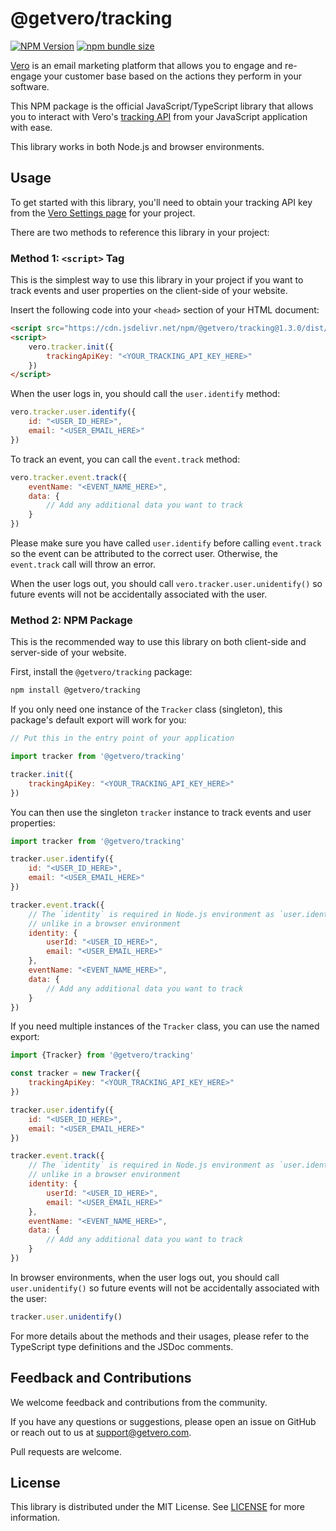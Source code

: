 # @getvero/tracking

[![NPM Version](https://img.shields.io/npm/v/%40getvero%2Ftracking)](https://www.npmjs.com/package/@getvero/tracking)
[![npm bundle size](https://img.shields.io/bundlephobia/minzip/%40getvero%2Ftracking)](https://bundlephobia.com/package/@getvero/tracking)

[Vero](https://www.getvero.com/) is an email marketing platform that allows you to engage and re-engage your
customer base based on the actions they perform in your software.

This NPM package is the official JavaScript/TypeScript library that allows you to interact with Vero's
[tracking API](https://developers.getvero.com/track-api-reference/) from your JavaScript application with ease.

This library works in both Node.js and browser environments.

## Usage

To get started with this library, you'll need to obtain your tracking API key from
the [Vero Settings page](https://connect.getvero.com/settings/project/tracking-api-keys) for your project.

There are two methods to reference this library in your project:

### Method 1: `<script>` Tag

This is the simplest way to use this library in your project if you want to track events and user properties
on the client-side of your website.

Insert the following code into your `<head>` section of your HTML document:

```html
<script src="https://cdn.jsdelivr.net/npm/@getvero/tracking@1.3.0/dist/index.window.js"></script>
<script>
    vero.tracker.init({
        trackingApiKey: "<YOUR_TRACKING_API_KEY_HERE>"
    })
</script>
```

When the user logs in, you should call the `user.identify` method:

```javascript
vero.tracker.user.identify({
    id: "<USER_ID_HERE>",
    email: "<USER_EMAIL_HERE>"
})
```

To track an event, you can call the `event.track` method:

```javascript
vero.tracker.event.track({
    eventName: "<EVENT_NAME_HERE>",
    data: {
        // Add any additional data you want to track
    }
})
```

Please make sure you have called `user.identify` before calling `event.track` so the event can be attributed to the
correct user. Otherwise, the `event.track` call will throw an error.

When the user logs out, you should call `vero.tracker.user.unidentify()` so future events will not be accidentally
associated with the user.

### Method 2: NPM Package

This is the recommended way to use this library on both client-side and server-side of your website.

First, install the `@getvero/tracking` package:

```bash
npm install @getvero/tracking
```

If you only need one instance of the `Tracker` class (singleton), this package's default export will work for you:

```javascript
// Put this in the entry point of your application

import tracker from '@getvero/tracking'

tracker.init({
    trackingApiKey: "<YOUR_TRACKING_API_KEY_HERE>"
})
```

You can then use the singleton `tracker` instance to track events and user properties:

```javascript
import tracker from '@getvero/tracking'

tracker.user.identify({
    id: "<USER_ID_HERE>",
    email: "<USER_EMAIL_HERE>"
})

tracker.event.track({
    // The `identity` is required in Node.js environment as `user.identify` doesn't remember the user's identity 
    // unlike in a browser environment
    identity: {
        userId: "<USER_ID_HERE>",
        email: "<USER_EMAIL_HERE>"
    },
    eventName: "<EVENT_NAME_HERE>",
    data: {
        // Add any additional data you want to track
    }
})
```

If you need multiple instances of the `Tracker` class, you can use the named export:

```javascript
import {Tracker} from '@getvero/tracking'

const tracker = new Tracker({
    trackingApiKey: "<YOUR_TRACKING_API_KEY_HERE>"
})

tracker.user.identify({
    id: "<USER_ID_HERE>",
    email: "<USER_EMAIL_HERE>"
})

tracker.event.track({
    // The `identity` is required in Node.js environment as `user.identify` doesn't remember the user's identity 
    // unlike in a browser environment
    identity: {
        userId: "<USER_ID_HERE>",
        email: "<USER_EMAIL_HERE>"
    },
    eventName: "<EVENT_NAME_HERE>",
    data: {
        // Add any additional data you want to track
    }
})
```

In browser environments, when the user logs out, you should call `user.unidentify()` so future events will not be
accidentally associated with the user:

```javascript
tracker.user.unidentify()
```

For more details about the methods and their usages, please refer to the TypeScript type definitions and the JSDoc
comments.

## Feedback and Contributions

We welcome feedback and contributions from the community.

If you have any questions or suggestions, please open an issue on GitHub or reach out to us
at [support@getvero.com](mailto:support@getvero.com).

Pull requests are welcome.

## License

This library is distributed under the MIT License. See [LICENSE](LICENSE) for more information.
